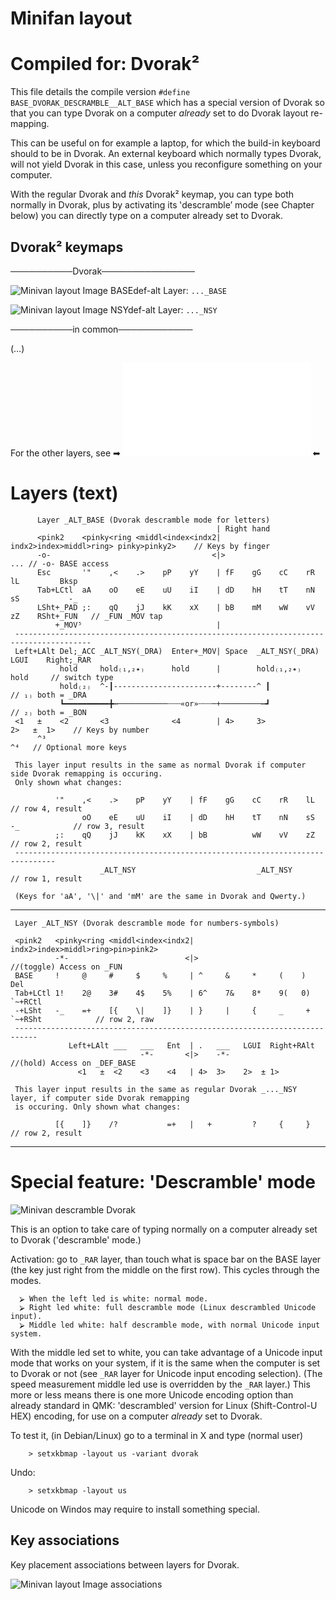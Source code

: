 # Minifan layout

Compiled for: Dvorak² 
=====================

This file details the compile version `#define BASE_DVORAK_DESCRAMBLE__ALT_BASE`
which has a special version of Dvorak so that you can
type Dvorak on a computer *already* set to do Dvorak layout re-mapping.

This can be useful on for example a laptop, for which the build-in
keyboard should to be in Dvorak. An external keyboard which normally
types Dvorak, will not yield Dvorak in this case, unless you reconfigure
something on your computer.

With the regular Dvorak and *this* Dvorak² keymap, you can type both
normally in Dvorak, plus by activating its ‛descramble’ mode (see
Chapter below) you can directly type on a computer already set to Dvorak.

Dvorak² keymaps
---------------

──────────Dvorak───────────────

![Minivan layout Image BASEdef-alt](http://socialism.nl/misc/minivan/minivan_base_layer_dvorak_va.jpg)
Layer: `..._BASE`

![Minivan layout Image NSYdef-alt](http://socialism.nl/misc/minivan/minivan_nsy_layer_dvorak_va.jpg)
Layer: `..._NSY`

──────────in common────────────

(…) 

For the other layers, see ➡ ![readme.md](./readme.md) ⬅

Layers (text)
=============
 
          Layer _ALT_BASE (Dvorak descramble mode for letters)
                                                  | Right hand
          <pink2    <pinky<ring <middl<index<indx2| indx2>index>middl>ring> pinky>pinky2>    // Keys by finger
          -o-                                    <|>                                    ... // -o- BASE access
          Esc       '"    ,<    .>    pP    yY    | fF    gG    cC    rR    lL         Bksp
          Tab+LCtl  aA    oO    eE    uU    iI    | dD    hH    tT    nN    sS           -_
          LSht+_PAD ;:    qQ    jJ    kK    xX    | bB    mM    wW    vV    zZ    RSht+_FUN   // _FUN _MOV tap
              +_MOV⁵                              |
     ---------------------------------------------------------------------------------------
     Left+LAlt Del;_ACC _ALT_NSY(_DRA)  Enter+_MOV| Space  _ALT_NSY(_DRA) LGUI    Right;_RAR 
               hold     hold₍₁,₂٭₎      hold      |        hold₍₁,₂٭₎             hold     // switch type
               hold₍₂₎  ^-┃-----------------------+--------^ ┃                          // ₁₎ both = _DRA
               ┗━━━━━━━━━━╋┅───────────┄┄┄«or»┄┄┄─+─────────┅┛                          // ₂₎ both = _BON
     <1   ±    <2       <3              <4        | 4>     3>             2>   ±  1>    // Keys by number
          ^³                                                                   ^⁴   // Optional more keys

     This layer input results in the same as normal Dvorak if computer side Dvorak remapping is occuring.
     Only shown what changes:

              '"    ,<    .>    pP    yY    | fF    gG    cC    rR    lL                 // row 4, result
                    oO    eE    uU    iI    | dD    hH    tT    nN    sS   -_            // row 3, result
              ;:    qQ    jJ    kK    xX    | bB          wW    vV    zZ                 // row 2, result
     -------------------------------------------------------------------------------
                        _ALT_NSY                           _ALT_NSY                              // row 1, result

     (Keys for 'aA', '\|' and 'mM' are the same in Dvorak and Qwerty.)

- - -
    
     Layer _ALT_NSY (Dvorak descramble mode for numbers-symbols)
    
     <pink2   <pinky<ring <middl<index<indx2| indx2>index>middl>ring>pin>pink2>
              -*-                          <|>                                  //(toggle) Access on _FUN
     BASE     !     @     #     $     %     | ^     &     *     (    )       Del
     Tab+LCtl 1!    2@    3#    4$    5%    | 6^    7&    8*    9(   0)  `~+RCtl
     -+LSht   -_    =+    [{    \|    ]}    | }     |     {     _     +  `~+RSht            // row 2, raw
     ---------------------------------------------------------------------------
                 Left+LAlt ___   ___   Ent  | .   ___   LGUI  Right+RAlt
                                 -*-       <|>    -*-                        //(hold) Access on _DEF_BASE
                   <1   ±  <2    <3    <4   | 4>  3>    2>  ± 1>  

     This layer input results in the same as regular Dvorak _..._NSY layer, if computer side Dvorak remapping
     is occuring. Only shown what changes:

              [{    ]}    /?           =+   |   +         ?     {     }                  // row 2, result

- - -

Special feature: 'Descramble' mode
==================================

![Minivan descramble Dvorak](http://socialism.nl/misc/minivan/minivan_descramble.jpg)

  This is an option to take care of typing normally on a computer already
  set to Dvorak ('descramble' mode.)  

  Activation: go to `_RAR` layer, than touch what is space bar on the BASE layer
  (the key just right from the middle on the first row). This cycles through the modes.

      ⮚ When the left led is white: normal mode.
      ⮚ Right led white: full descramble mode (Linux descrambled Unicode input).
      ⮚ Middle led white: half descramble mode, with normal Unicode input system.

  With the middle led set to white, you can take advantage of a Unicode
  input mode that works on your system, if it is the same when the
  computer is set to Dvorak or not (see `_RAR` layer for Unicode input
  encoding selection). (The speed measurement middle led use is overridden
  by the `_RAR` layer.) This more or less means there is one more Unicode
  encoding option than already standard in QMK: 'descrambled' version for 
  Linux (Shift-Control-U HEX) encoding, for use on a computer *already* set to
  Dvorak.

  To test it, (in Debian/Linux) go to a terminal in X and type (normal user)

        > setxkbmap -layout us -variant dvorak

  Undo:

        > setxkbmap -layout us

  Unicode on Windos may require to install something special.


Key associations
----------------
Key placement associations between layers for Dvorak.

![Minivan layout Image associations](http://socialism.nl/misc/minivan/minivan-relationships_dvorak-descramble_1500_va.jpg)

